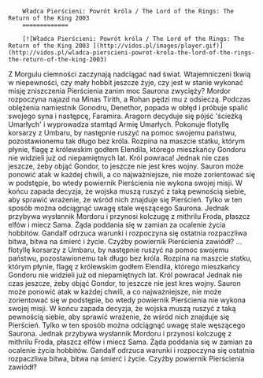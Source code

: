 
        Władca Pierścieni: Powrót króla / The Lord of the Rings: The Return of the King 2003 
        =============
        
        [![Władca Pierścieni: Powrót króla / The Lord of the Rings: The Return of the King 2003 ](http://vidos.pl/images/player.gif)](http://vidos.pl/wladca-pierscieni-powrot-krola-the-lord-of-the-rings-the-return-of-the-king-2003)
        
        
 Z Morgulu ciemności zaczynają nadciągać nad świat. Wtajemniczeni tkwią w niepewności, czy mały hobbit jeszcze żyje, czy jest w stanie wykonać misję zniszczenia Pierścienia zanim moc Saurona zwycięży? Mordor rozpoczyna najazd na Minas Tirith, a Rohan pędzi mu z odsieczą. Podczas oblężenia namiestnik Gonodru, Denethor, popada w obłęd i próbuje spalić swojego syna i następcę, Faramira. Aragorn decyduje się pójść 'ścieżką Umarłych' i wyprowadza stamtąd Armię Umarłych. Pokonuje flotyllę korsarzy z Umbaru, by następnie ruszyć na pomoc swojemu państwu, pozostawionemu tak długo bez króla. Rozpina na maszcie statku, którym płynie, flagę z królewskim godłem Elendila, którego mieszkańcy Gondoru nie widzieli już od niepamiętnych lat. Król powraca! Jednak nie czas jeszcze, żeby objąć Gondor, to jeszcze nie jest kres wojny. Sauron może ponowić atak w każdej chwili, a co najważniejsze, nie może zorientować się w podstępie, bo wtedy powiernik Pierścienia nie wykona swojej misji. W końcu zapada decyzja, że wojska muszą ruszyć z taką pewnością siebie, aby sprawić wrażenie, że wśród nich znajduje się Pierścień. Tylko w ten sposób można odciągnąć uwagę stale węszącego Saurona. Jednak przybywa wysłannik Mordoru i przynosi kolczugę z mithrilu Froda, płaszcz elfów i miecz Sama. Żąda poddania się w zamian za ocalenie życia hobbitów. Gandalf odrzuca warunki i rozpoczyna się ostatnia rozpaczliwa bitwa, bitwa na śmierć i życie. Czyżby powiernik Pierścienia zawiódł?  ... flotyllę korsarzy z Umbaru, by następnie ruszyć na pomoc swojemu państwu, pozostawionemu tak długo bez króla. Rozpina na maszcie statku, którym płynie, flagę z królewskim godłem Elendila, którego mieszkańcy Gondoru nie widzieli już od niepamiętnych lat. Król powraca! Jednak nie czas jeszcze, żeby objąć Gondor, to jeszcze nie jest kres wojny. Sauron może ponowić atak w każdej chwili, a co najważniejsze, nie może zorientować się w podstępie, bo wtedy powiernik Pierścienia nie wykona swojej misji. W końcu zapada decyzja, że wojska muszą ruszyć z taką pewnością siebie, aby sprawić wrażenie, że wśród nich znajduje się Pierścień. Tylko w ten sposób można odciągnąć uwagę stale węszącego Saurona. Jednak przybywa wysłannik Mordoru i przynosi kolczugę z mithrilu Froda, płaszcz elfów i miecz Sama. Żąda poddania się w zamian za ocalenie życia hobbitów. Gandalf odrzuca warunki i rozpoczyna się ostatnia rozpaczliwa bitwa, bitwa na śmierć i życie. Czyżby powiernik Pierścienia zawiódł?
    